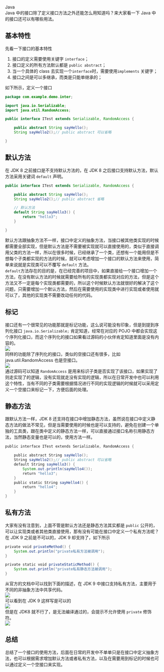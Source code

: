 Java<br />Java 中的接口除了定义接口方法之外还能怎么用知道吗？来大家看一下 Java 中的接口还可以有哪些用法。
<a name="IQYHo"></a>
## 基本特性
先看一下接口的基本特性

1. 接口的定义需要使用关键字 `interface`；
2. 接口定义的所有方法默认都是 `public abstract`；
3. 当一个具体的 class 去实现一个`interface`时，需要使用`implements` 关键字；
4. 接口之间是可以多继承，而类是只能单继承的；

如下所示，定义一个接口
```java
package com.example.demo.inter;

import java.io.Serializable;
import java.util.RandomAccess;

public interface ITest extends Serializable, RandomAccess {

    public abstract String sayHello();
    String sayHello2();// public abstract 可以省略

}
```
<a name="YZJil"></a>
## 默认方法
在 JDK 8 之前接口是不支持默认方法的，在 JDK 8 之后接口支持默认方法，默认方法采用关键词 `default` 声明。
```java
public interface ITest extends Serializable, RandomAccess {

    public abstract String sayHello();
    String sayHello2();// public abstract 省略

    // 默认方法
    default String sayHello3() {
        return "hello3";
    }

}
```
默认方法跟抽象方法不一样，接口中定义的抽象方法，当接口被其他类实现的时候都需要全部实现，但是默认方法是不需要被实现就可以直接使用的，类似于直接调用父类的方法一样，所以在很多时候，已经继承了一个类，还想有一个能用但是不想每个子类都实现的方法的时候，就可以考虑增加一个接口的默认方法来使用，简单来说就是实现类可以不覆写 `default` 方法。<br />`default`方法存在的目的是，在已经完善的项目中，如果直接给一个接口增加一个方法，在没有默认方法的时候就需要给所有的实现类都实现对应的方法，但是这个方法又不一定是每个实现类都需要的，所以这个时候默认方法就很好的解决了这个问题，只需要增加一个默认方法，然后在需要使用的实现类中进行实现或者使用就可以了，其他的实现类不需要改动任何的代码。
<a name="J3J6l"></a>
## 标记
接口还有一个很常见的功能那就是标记功能，这么说可能没有印象，但是到提到序列化接口 `java.io.Serializable;` 肯定知道，经常在对应的 POJO 中都会实现这个序列化接口，而这个序列化的接口如果看过源码的小伙伴肯定知道里面是没有内容的。<br />![](https://cdn.nlark.com/yuque/0/2022/jpeg/396745/1664151748043-491c488d-44f7-4806-8cf8-a0acad957cac.jpeg#averageHue=%23373026&clientId=uc4696ff0-fa00-4&from=paste&id=u8149ac11&originHeight=477&originWidth=1080&originalType=url&ratio=1&rotation=0&showTitle=false&status=done&style=none&taskId=u5741fb87-de55-48ac-8d66-b959d3160ca&title=)<br />同样的功能除了序列化的接口，类似的空接口还有很多，比如 java.util.RandomAccess 也是空接口。<br />![](https://cdn.nlark.com/yuque/0/2022/jpeg/396745/1664151748111-3fbae2bb-809f-43ce-8b33-32484a3b206f.jpeg#averageHue=%234a4949&clientId=uc4696ff0-fa00-4&from=paste&id=uec756c57&originHeight=513&originWidth=1080&originalType=url&ratio=1&rotation=0&showTitle=false&status=done&style=none&taskId=u368a7ab5-d10f-47f5-a247-1a1d061f778&title=)<br />通过源码可以知道 `RandomAccess` 是用来标识子类是否实现了该接口，如果实现了则走实现了的逻辑，没有实现就走没有实现的逻辑，所以在日常开发中也可以利用这个特性，当有不同的子类需要根据情况进行不同的实现逻辑的时候就可以采用定义一个空接口来标记一下，方便后面的处理。
<a name="uzWrV"></a>
## 静态方法
跟默认方法一样，JDK 8 还支持在接口中增加静态方法，虽然说在接口中定义静态方法的做法不常见，但是当需要使用的时候也是可以支持的，避免在创建一个单独的工具类，跟在类中定义的静态方法一样，可以直接通过接口名称引用静态方法，当然静态变量也是可以的，使用方法一样。
```java
public interface ITest extends Serializable, RandomAccess {

    public abstract String sayHello();
    String sayHello2();// public abstract 可以省略
    default String sayHello3() {
        System.out.println(sayHello4());
        return "hello3";
    }
    public static String sayHello4() {
        return "hello4";
    }
}
```
<a name="W4pKz"></a>
## 私有方法
大家有没有注意到，上面不管是默认方法还是静态方法其实都是 `public` 公开的，可以让实现类或者其他类直接使用，那有没有可能在接口中定义一个私有方法呢？在 JDK 9 之前是不可以的，JDK 9 却支持了，如下所示
```java
private void privateMethod() {
    System.out.println("private私有方法被调用");
}

private static void privateStaticMethod() {
    System.out.println("private私有静态方法被调用");
}
```
从官方的文档中可以找到下面的描述，在 JDK 9 中接口支持私有方法，主要用于不同的非抽象方法中共享代码。<br />![](https://cdn.nlark.com/yuque/0/2022/jpeg/396745/1664151748109-91c712f9-e315-4d44-8247-243e217d8b91.jpeg#averageHue=%23f1f0ee&clientId=uc4696ff0-fa00-4&from=paste&id=uaf95a85a&originHeight=222&originWidth=1080&originalType=url&ratio=1&rotation=0&showTitle=false&status=done&style=none&taskId=uf2f53fd3-cb69-447f-bcbe-77029c5c118&title=)<br />可以看到在 JDK 9 这样写是可以的<br />![](https://cdn.nlark.com/yuque/0/2022/jpeg/396745/1664151748126-88c473d8-2ceb-4eb3-962b-907aafc01bbf.jpeg#averageHue=%233e3e3d&clientId=uc4696ff0-fa00-4&from=paste&id=u4ad4a233&originHeight=843&originWidth=1080&originalType=url&ratio=1&rotation=0&showTitle=false&status=done&style=none&taskId=u7f9c03be-4dfa-411a-b258-406216a153d&title=)<br />但是在 JDK8 就不行了，是无法编译通过的，会提示不允许使用 `private` 修饰符。<br />![](https://cdn.nlark.com/yuque/0/2022/jpeg/396745/1664151748039-b43b46ef-7eaf-4024-8934-218cb37ee6d5.jpeg#averageHue=%233f3225&clientId=uc4696ff0-fa00-4&from=paste&id=u0d6c2a9f&originHeight=668&originWidth=1080&originalType=url&ratio=1&rotation=0&showTitle=false&status=done&style=none&taskId=u0fb29791-dba3-45f4-8797-2d20feba862&title=)
<a name="Pib9y"></a>
## 总结
总结了一个接口的使用方法，后面在日常的开发中不单单只是在接口中定义抽象方法，也可以根据需求增加默认方法或者私有方法，以及在需要用到标记的时候也可以通过定义一个空接口来实现。
